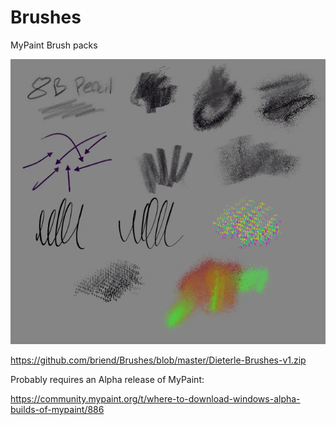 # Brushes
MyPaint Brush packs

![Dieterle Brush Pack](https://raw.githubusercontent.com/briend/Brushes/master/Dieterle-Brushes-v1.jpg)

https://github.com/briend/Brushes/blob/master/Dieterle-Brushes-v1.zip

Probably requires an Alpha release of MyPaint:

https://community.mypaint.org/t/where-to-download-windows-alpha-builds-of-mypaint/886
